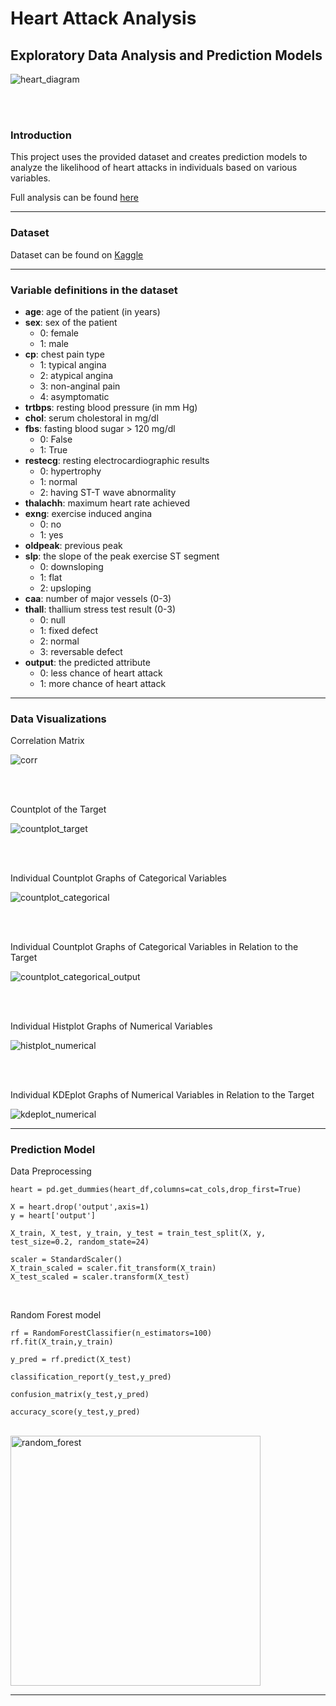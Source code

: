 # Heart Attack Analysis

## Exploratory Data Analysis and Prediction Models

![heart_diagram](https://github.com/danielcho16/heart_attack_analysis/assets/82684796/0aba3b0b-0e83-4c71-bac0-48c66d330867)

<br>
<br>

### Introduction

This project uses the provided dataset and creates prediction models to analyze the likelihood of heart attacks in individuals based on various variables.

Full analysis can be found [here](heart_attack.ipynb)

----

### Dataset

Dataset can be found on [Kaggle](https://www.kaggle.com/datasets/rashikrahmanpritom/heart-attack-analysis-prediction-dataset/code?datasetId=1226038&sortBy=voteCount)

----

### Variable definitions in the dataset

- **age**: age of the patient (in years)
- **sex**: sex of the patient
    - 0: female
    - 1: male
- **cp**: chest pain type
    - 1: typical angina
    - 2: atypical angina
    - 3: non-anginal pain
    - 4: asymptomatic
- **trtbps**: resting blood pressure (in mm Hg)
- **chol**: serum cholestoral in mg/dl
- **fbs**: fasting blood sugar > 120 mg/dl
    - 0: False
    - 1: True
- **restecg**: resting electrocardiographic results
    - 0: hypertrophy
    - 1: normal
    - 2: having ST-T wave abnormality
- **thalachh**: maximum heart rate achieved
- **exng**: exercise induced angina
    - 0: no
    - 1: yes
- **oldpeak**: previous peak
- **slp**: the slope of the peak exercise ST segment
    - 0: downsloping
    - 1: flat
    - 2: upsloping
- **caa**: number of major vessels (0-3)
- **thall**: thallium stress test result (0-3)
    - 0: null
    - 1: fixed defect
    - 2: normal
    - 3: reversable defect
- **output**: the predicted attribute
    - 0: less chance of heart attack
    - 1: more chance of heart attack

----

### Data Visualizations

Correlation Matrix

![corr](https://github.com/danielcho16/heart_attack_analysis/assets/82684796/c36c591e-2246-4721-82cf-6e16bfb84e71)

<br>
<br>

Countplot of the Target

![countplot_target](https://github.com/danielcho16/heart_attack_analysis/assets/82684796/632190c3-e0d0-490e-9838-359cc97e4b95)

<br>
<br>

Individual Countplot Graphs of Categorical Variables

![countplot_categorical](https://github.com/danielcho16/heart_attack_analysis/assets/82684796/5665fd5f-79db-4292-a0c7-451f1c946402)

<br>
<br>

Individual Countplot Graphs of Categorical Variables in Relation to the Target

![countplot_categorical_output](https://github.com/danielcho16/heart_attack_analysis/assets/82684796/9bdf1a50-8c3a-4940-a220-b6de97368cfd)

<br>
<br>

Individual Histplot Graphs of Numerical Variables

![histplot_numerical](https://github.com/danielcho16/heart_attack_analysis/assets/82684796/db2cb99b-f262-43dc-ab73-203058400740)

<br>
<br>

Individual KDEplot Graphs of Numerical Variables in Relation to the Target

![kdeplot_numerical](https://github.com/danielcho16/heart_attack_analysis/assets/82684796/840468f7-6cfd-4a27-be26-b469808956fa)

----

### Prediction Model

Data Preprocessing
```
heart = pd.get_dummies(heart_df,columns=cat_cols,drop_first=True)

X = heart.drop('output',axis=1)
y = heart['output']

X_train, X_test, y_train, y_test = train_test_split(X, y, test_size=0.2, random_state=24)

scaler = StandardScaler()
X_train_scaled = scaler.fit_transform(X_train)
X_test_scaled = scaler.transform(X_test)
```

<br>

Random Forest model
```
rf = RandomForestClassifier(n_estimators=100)
rf.fit(X_train,y_train)

y_pred = rf.predict(X_test)

classification_report(y_test,y_pred)

confusion_matrix(y_test,y_pred)

accuracy_score(y_test,y_pred)
```

<br>

<img width="400" alt="random_forest" src="https://github.com/danielcho16/desktop-tutorial/assets/82684796/19a5d847-58fa-4e06-ba4e-59279ea545e1">

----
